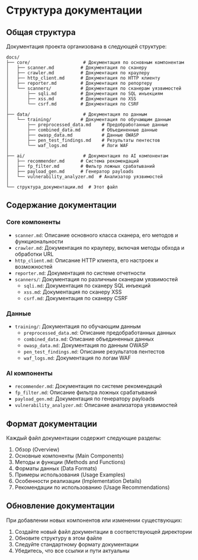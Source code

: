 # Структура документации

## Общая структура
Документация проекта организована в следующей структуре:

```
docs/
├── core/                    # Документация по основным компонентам
│   ├── scanner.md          # Документация по сканеру
│   ├── crawler.md          # Документация по краулеру
│   ├── http_client.md      # Документация по HTTP клиенту
│   ├── reporter.md         # Документация по репортеру
│   └── scanners/           # Документация по сканерам уязвимостей
│       ├── sqli.md         # Документация по SQL инъекциям
│       ├── xss.md          # Документация по XSS
│       └── csrf.md         # Документация по CSRF
│
├── data/                    # Документация по данным
│   └── training/           # Документация по обучающим данным
│       ├── preprocessed_data.md    # Предобработанные данные
│       ├── combined_data.md        # Объединенные данные
│       ├── owasp_data.md           # Данные OWASP
│       ├── pen_test_findings.md    # Результаты пентестов
│       └── waf_logs.md             # Логи WAF
│
├── ai/                      # Документация по AI компонентам
│   ├── recommender.md      # Система рекомендаций
│   ├── fp_filter.md        # Фильтр ложных срабатываний
│   ├── payload_gen.md      # Генератор payloads
│   └── vulnerability_analyzer.md  # Анализатор уязвимостей
│
└── структура_документации.md  # Этот файл
```

## Содержание документации

### Core компоненты
- `scanner.md`: Описание основного класса сканера, его методов и функциональности
- `crawler.md`: Документация по краулеру, включая методы обхода и обработки URL
- `http_client.md`: Описание HTTP клиента, его настроек и возможностей
- `reporter.md`: Документация по системе отчетности
- `scanners/`: Документация по различным сканерам уязвимостей
  - `sqli.md`: Документация по сканеру SQL инъекций
  - `xss.md`: Документация по сканеру XSS
  - `csrf.md`: Документация по сканеру CSRF

### Данные
- `training/`: Документация по обучающим данным
  - `preprocessed_data.md`: Описание предобработанных данных
  - `combined_data.md`: Описание объединенных данных
  - `owasp_data.md`: Документация по данным OWASP
  - `pen_test_findings.md`: Описание результатов пентестов
  - `waf_logs.md`: Документация по логам WAF

### AI компоненты
- `recommender.md`: Документация по системе рекомендаций
- `fp_filter.md`: Описание фильтра ложных срабатываний
- `payload_gen.md`: Документация по генератору payloads
- `vulnerability_analyzer.md`: Описание анализатора уязвимостей

## Формат документации

Каждый файл документации содержит следующие разделы:
1. Обзор (Overview)
2. Основные компоненты (Main Components)
3. Методы и функции (Methods and Functions)
4. Форматы данных (Data Formats)
5. Примеры использования (Usage Examples)
6. Особенности реализации (Implementation Details)
7. Рекомендации по использованию (Usage Recommendations)

## Обновление документации

При добавлении новых компонентов или изменении существующих:
1. Создайте новый файл документации в соответствующей директории
2. Обновите структуру в этом файле
3. Следуйте стандартному формату документации
4. Убедитесь, что все ссылки и пути актуальны 